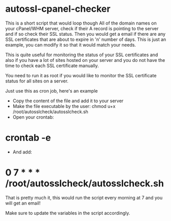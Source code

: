 # autossl-cpanel-checker
This is a short script that would loop though All of the domain names on your cPanel/WHM server, check if their A record is pointing to the server and if so check their SSL status. Then you would get a email if there are any SSL certificates that are about to expire in 'n' number of days. This is just an example, you can modify it so that it would match your needs.

This is quite useful for monitoring the status of your SSL certificates and also if you have a lot of sites hosted on your server and you do not have the time to check each SSL certificate manually.

You need to run it as root if you would like to monitor the SSL certificate status for all sites on a server.

Just use this as cron job, here's an example
 - Copy the content of the file and add it to your server
 - Make the file executable by the user:
chmod u+x /root/autosslcheck/autosslcheck.sh
 - Open your crontab:
# crontab -e
 - And add:
# 0 7 * * * /root/autosslcheck/autosslcheck.sh

That is pretty much it, this would run the script every morning at 7 and you will get an email!

Make sure to update the variables in the script accordingly. 
